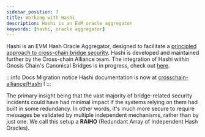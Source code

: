```yaml
---
sidebar_position: 7
title: Working with Hashi
description: Hashi is an EVM oracle aggregator
keywords: [hashi, oracle aggregator]
---
```


Hashi is an EVM Hash Oracle Aggregator, designed to facilitate a
[principled approach to cross-chain bridge security](https://ethresear.ch/t/a-principled-approach-to-bridges/14725?u=auryn). Hashi is developed and maintained further by the Cross-chain Alliance team. The integration of Hashi within Gnosis Chain's Canonical Bridges is in progress, check out [here](https://forum.gnosis.io/t/gip-93-should-gnosisdao-support-the-integration-of-hashi-within-gnosis-chains-canonical-bridges/8245).

:::info Docs Migration notice
Hashi documentation is now at [crosschain-alliance/Hashi](https://crosschain-alliance.gitbook.io/hashi/v0.1/introduction) !
:::

The primary insight being that the vast majority of bridge-related security incidents could have had minimal impact if
the systems relying on them had built in some redundancy. In other words, it's much more secure to require messages be
validated by multiple independent mechanisms, rather than by just one. We call this setup a **RAIHO** (Redundant Array of Independent Hash Oracles).